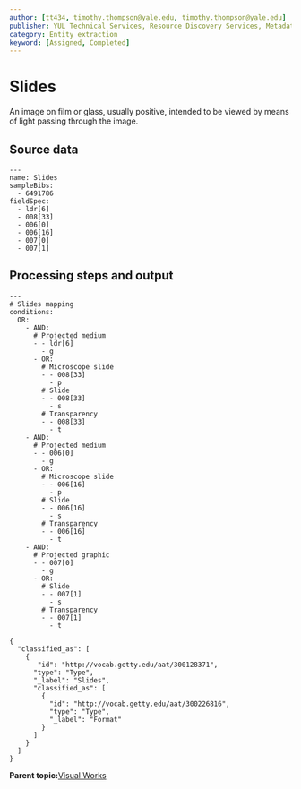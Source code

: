 ```yaml
---
author: [tt434, timothy.thompson@yale.edu, timothy.thompson@yale.edu]
publisher: YUL Technical Services, Resource Discovery Services, Metadata Services Unit
category: Entity extraction
keyword: [Assigned, Completed]
---
```


# Slides

An image on film or glass, usually positive, intended to be viewed by means of light passing through the image.

## Source data

```
---
name: Slides
sampleBibs:
  - 6491786
fieldSpec: 
  - ldr[6]
  - 008[33]
  - 006[0]
  - 006[16]
  - 007[0]
  - 007[1]
```

## Processing steps and output

```
---
# Slides mapping
conditions:
  OR:
    - AND:    
      # Projected medium
      - - ldr[6]
        - g
      - OR:
        # Microscope slide
        - - 008[33]
          - p
        # Slide
        - - 008[33]
          - s
        # Transparency
        - - 008[33]
          - t
    - AND:
      # Projected medium
      - - 006[0]
        - g
      - OR:
        # Microscope slide
        - - 006[16]
          - p
        # Slide
        - - 006[16]
          - s
        # Transparency
        - - 006[16]
          - t
    - AND:
      # Projected graphic
      - - 007[0]
        - g
      - OR:
        # Slide
        - - 007[1]
          - s
        # Transparency
        - - 007[1]
          - t
```

```
{
  "classified_as": [
    {
       "id": "http://vocab.getty.edu/aat/300128371",
      "type": "Type",
      "_label": "Slides",
      "classified_as": [
        {
          "id": "http://vocab.getty.edu/aat/300226816",
          "type": "Type",
          "_label": "Format"
        }
      ]
    }
  ]    		
}
```

**Parent topic:**[Visual Works](../../tasks/supertypes/imageformats.md)

